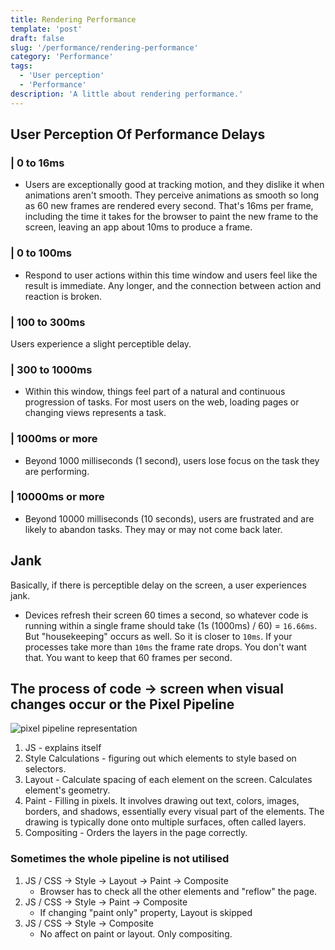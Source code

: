 ```yaml
---
title: Rendering Performance
template: 'post'
draft: false
slug: '/performance/rendering-performance'
category: 'Performance'
tags:
  - 'User perception'
  - 'Performance'
description: 'A little about rendering performance.'
---
```


## User Perception Of Performance Delays

### | 0 to 16ms

- Users are exceptionally good at tracking motion, and they dislike it when animations aren't smooth. They perceive animations as smooth so long as 60 new frames are rendered every second. That's 16ms per frame, including the time it takes for the browser to paint the new frame to the screen, leaving an app about 10ms to produce a frame.

### | 0 to 100ms

- Respond to user actions within this time window and users feel like the result is immediate. Any longer, and the connection between action and reaction is broken.

### | 100 to 300ms

Users experience a slight perceptible delay.

### | 300 to 1000ms

- Within this window, things feel part of a natural and continuous progression of tasks. For most users on the web, loading pages or changing views represents a task.

### | 1000ms or more

- Beyond 1000 milliseconds (1 second), users lose focus on the task they are performing.

### | 10000ms or more

- Beyond 10000 milliseconds (10 seconds), users are frustrated and are likely to abandon tasks. They may or may not come back later.

## Jank

Basically, if there is perceptible delay on the screen, a user experiences jank.

- Devices refresh their screen 60 times a second, so whatever code is running within a single frame should take (1s (1000ms) / 60) = `16.66ms`. But "housekeeping" occurs as well. So it is closer to `10ms`. If your processes take more than `10ms` the frame rate drops. You don't want that. You want to keep that 60 frames per second.

## The process of code -> screen when visual changes occur or the Pixel Pipeline

![pixel pipeline representation](https://developers.google.com/web/fundamentals/performance/rendering/images/intro/frame-full.jpg)

1. JS - explains itself
2. Style Calculations - figuring out which elements to style based on selectors.
3. Layout - Calculate spacing of each element on the screen. Calculates element's geometry.
4. Paint - Filling in pixels. It involves drawing out text, colors, images, borders, and shadows, essentially every visual part of the elements. The drawing is typically done onto multiple surfaces, often called layers.
5. Compositing - Orders the layers in the page correctly.

### Sometimes the whole pipeline is not utilised

1. JS / CSS -> Style -> Layout -> Paint -> Composite
   - Browser has to check all the other elements and "reflow" the page.
2. JS / CSS -> Style -> Paint -> Composite
   - If changing "paint only" property, Layout is skipped
3. JS / CSS -> Style -> Composite
   - No affect on paint or layout. Only compositing.
